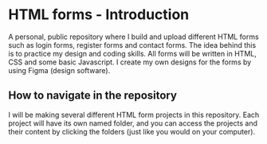 # HTML forms  - Introduction
A personal, public repository where I build and upload different HTML forms such as login forms, register forms and contact forms. The idea behind this is to practice my design and coding skills. All forms will be written in HTML, CSS and some basic Javascript.
I create my own designs for the forms by using Figma (design software).



## How to navigate in the repository
I will be making several different HTML form projects in this repository. Each project will have its own named folder, and
you can access the projects and their content by clicking the folders (just like you would on your computer).
